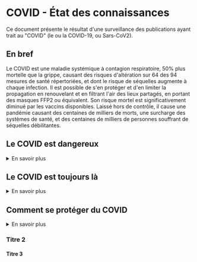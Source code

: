 # COVID - État des connaissances
Ce document présente le résultat d'une surveillance des publications ayant trait au "COVID" (le ou la COVID-19, ou Sars-CoV2).
## En bref
Le COVID est une maladie systémique à contagion respiratoire, 50% plus mortelle que la grippe, causant des risques d'altération sur 64 des 94 mesures de santé répertoriées, et dont le risque de séquelles augmente à chaque infection. Il est possible de s'en protéger et d'en limiter la propagation en renouvelant et en filtrant l'air des lieux partagés, en portant des masques FFP2 ou équivalent. Son risque mortel est significativement diminué par les vaccins disponibles. Laissé hors de contrôle, il cause une pandémie causant des centaines de milliers de morts, une surcharge des systèmes de santé, et des centaines de milliers de personnes souffrant de séquelles débilitantes.
## Le COVID est dangereux
<details> > <summary> En savoir plus </summary> 
  
  ### titre 1
  texte texte

</details>

## Le COVID est toujours là
<details> > <summary> En savoir plus </summary> 
  
  ### titre 1
  texte texte

</details>

## Comment se protéger du COVID
<details> > <summary> En savoir plus </summary> 
  
  ### titre 1
  texte texte
  > Citation
</details>

### Titre 2
#### Titre 3


